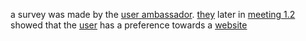 a survey was made by the [user ambassador](user-ambassador.md). [they](user-ambassador.md) later in [meeting 1.2](meeting1.2.md) showed that the [user](user.md) has a preference towards a [website](website.md)